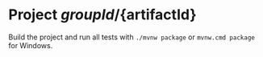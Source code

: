 # Project ${groupId}/${artifactId}

Build the project and run all tests with `./mvnw package` or `mvnw.cmd package` for Windows.
